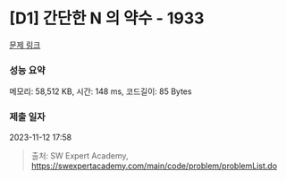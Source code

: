 # [D1] 간단한 N 의 약수 - 1933 

[문제 링크](https://swexpertacademy.com/main/code/problem/problemDetail.do?contestProbId=AV5PhcWaAKIDFAUq) 

### 성능 요약

메모리: 58,512 KB, 시간: 148 ms, 코드길이: 85 Bytes

### 제출 일자

2023-11-12 17:58



> 출처: SW Expert Academy, https://swexpertacademy.com/main/code/problem/problemList.do